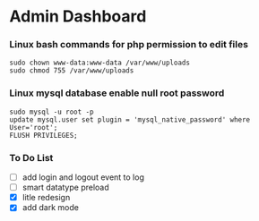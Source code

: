 # Admin Dashboard
### Linux bash commands for php permission to edit files
```
sudo chown www-data:www-data /var/www/uploads
sudo chmod 755 /var/www/uploads
```

### Linux mysql database enable null root password
```
sudo mysql -u root -p
update mysql.user set plugin = 'mysql_native_password' where User='root';
FLUSH PRIVILEGES;
```

### To Do List
- [ ] add login and logout event to log
- [ ] smart datatype preload
- [x] litle redesign
- [x] add dark mode
